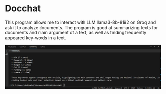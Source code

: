 # Docchat

This program allows me to interact with LLM llama3-8b-8192 on Groq and ask it to analyze documents. 
The program is good at summarizing texts for documents and main argument of a text, as well as finding frequently appeared key-words in a text.

![Gif of my project running](Animation.gif)
